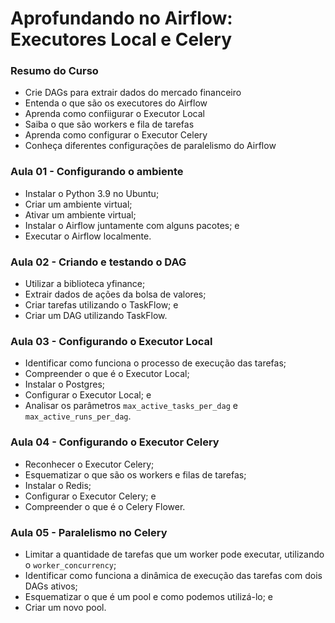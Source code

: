  

# Aprofundando no Airflow: Executores Local e Celery

### Resumo do Curso

- Crie DAGs para extrair dados do mercado financeiro
- Entenda o que são os executores do Airflow
- Aprenda como confiigurar o Executor Local
- Saiba o que são workers e fila de tarefas
- Aprenda como configurar o Executor Celery
- Conheça diferentes configurações de paralelismo do Airflow

### Aula 01 - Configurando o ambiente

- Instalar o Python 3.9 no Ubuntu;
- Criar um ambiente virtual;
- Ativar um ambiente virtual;
- Instalar o Airflow juntamente com alguns pacotes; e
- Executar o Airflow localmente.

### Aula 02 - Criando e testando o DAG

- Utilizar a biblioteca yfinance;
- Extrair dados de ações da bolsa de valores;
- Criar tarefas utilizando o TaskFlow; e
- Criar um DAG utilizando TaskFlow.

### Aula 03 - Configurando o Executor Local

- Identificar como funciona o processo de execução das tarefas;
- Compreender o que é o Executor Local;
- Instalar o Postgres;
- Configurar o Executor Local; e
- Analisar os parâmetros `max_active_tasks_per_dag` e `max_active_runs_per_dag`.

### Aula 04 - Configurando o Executor Celery

- Reconhecer o Executor Celery;
- Esquematizar o que são os workers e filas de tarefas;
- Instalar o Redis;
- Configurar o Executor Celery; e
- Compreender o que é o Celery Flower.

### Aula 05 - Paralelismo no Celery

- Limitar a quantidade de tarefas que um worker pode executar, utilizando o `worker_concurrency`;
- Identificar como funciona a dinâmica de execução das tarefas com dois DAGs ativos;
- Esquematizar o que é um pool e como podemos utilizá-lo; e
- Criar um novo pool.

